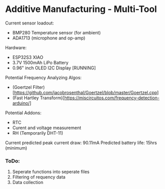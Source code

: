 # Additive Manufacturing - Multi-Tool

Current sensor loadout:
- BMP280 Temperature sensor (for ambient)
- ADA1713 (microphone and op-amp)

Hardware:
- ESP32S3 XIAO
- 3.7V 1500mAh LiPo Battery
- 0.96" inch OLED I2C Display [RUNNING]

Potential Frequency Analyzing Algos:
- (Goertzel Filter)[https://github.com/jacobrosenthal/Goertzel/blob/master/Goertzel.cpp]
- (Fast Hartley Transform)[https://miscircuitos.com/frequency-detection-arduino/]

Potential Addons:
- RTC
- Curent and voltage measurement
- RH (Temporarily DHT-11)

Current predicted peak current draw: 90.11mA
Predicted battery life: 15hrs (minimum)

### ToDo:
1. Seperate functions into seperate files
2. Filtering of requency data
3. Data collection
